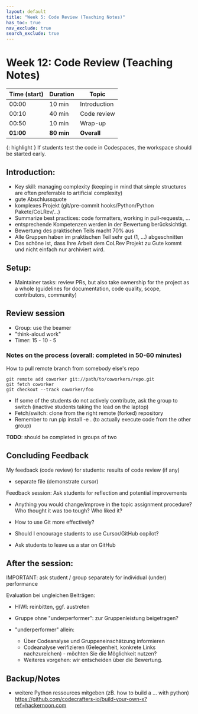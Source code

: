 ```yaml
---
layout: default
title: "Week 5: Code Review (Teaching Notes)"
has_toc: true
nav_exclude: true
search_exclude: true
---
```


# Week 12: Code Review (Teaching Notes)

| Time (start) | Duration     | Topic                 |
|--------------|--------------|-----------------------|
| 00:00        | 10 min       | Introduction          |
| 00:10        | 40 min       | Code review           |
| 00:50        | 10 min       | Wrap-up               |
| **01:00**    | **80 min**   | **Overall**           |


{: highlight }
If students test the code in Codespaces, the workspace should be started early.

## Introduction:

- Key skill: managing complexity (keeping in mind that simple structures are often preferrable to artificial complexity)
- gute Abschlussquote
- komplexes Projekt (git/pre-commit hooks/Python/Python Pakete/CoLRev/...)
- Summarize best practices: code formatters, working in pull-requests, ...
- entsprechende Kompetenzen werden in der Bewertung berücksichtigt.
- Bewertung des praktischen Teils macht 70% aus
- Alle Gruppen haben im praktischen Teil sehr gut (1, ...) abgeschnitten
- Das schöne ist, dass Ihre Arbeit dem CoLRev Projekt zu Gute kommt und nicht einfach nur archiviert wird.

## Setup:

- Maintainer tasks: review PRs, but also take ownership for the project as a whole (guidelines for documentation, code quality, scope, contributors, community)

## Review session

- Group: use the beamer
- "think-aloud work"
- Timer: 15 - 10 - 5

### Notes on the process (overall: completed in 50-60 minutes)

How to pull remote branch from somebody else's repo

```
git remote add coworker git://path/to/coworkers/repo.git
git fetch coworker
git checkout --track coworker/foo
```

- If some of the students do not actively contribute, ask the group to switch (inactive students taking the lead on the laptop)
- Fetch/switch: clone from the right remote (forked) repository
- Remember to run pip install -e . (to actually execute code from the other group)

**TODO**: should be completed in groups of two

## Concluding Feedback

My feedback (code review) for students: results of code review (if any)
- separate file (demonstrate cursor)

Feedback session: Ask students for reflection and potential improvements

- Anything you would change/improve in the topic assignment procedure? Who thought it was too tough? Who liked it?
- How to use Git more effectively?
- Should I encourage students to use Cursor/GitHub copilot?

- Ask students to leave us a star on GitHub

## After the session:

IMPORTANT: ask student / group separately for individual (under) performance

Evaluation bei ungleichen Beiträgen:

- HIWI: reinbitten, ggf. austreten
- Gruppe ohne "underperformer": zur Gruppenleistung beigetragen?
- "underperformer" allein:

	- Über Codeanalyse und Gruppeneinschätzung informieren
	- Codeanalyse verifizieren (Gelegenheit, konkrete Links nachzureichen) - möchten Sie die Möglichkeit nutzen?
	- Weiteres vorgehen: wir entscheiden über die Bewertung.


## Backup/Notes

- weitere Python ressources mitgeben (zB. how to build a ... with python) https://github.com/codecrafters-io/build-your-own-x?ref=hackernoon.com
